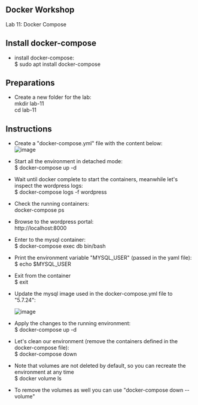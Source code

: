 ## Docker Workshop <br/>
Lab 11: Docker Compose <br/>

## Install docker-compose <br/>
* install docker-compose: <br/>
  $ sudo apt install docker-compose <br/>
  
## Preparations <br/>

* Create a new folder for the lab: <br/>
  mkdir lab-11 <br/>
  cd lab-11 <br/>
  
## Instructions <br/>

* Create a "docker-compose.yml" file with the content below: <br/>
  ![image](https://user-images.githubusercontent.com/92582005/200121525-8b3dfd7d-893e-4d13-93a0-da768a09c421.png) <br/>
  
* Start all the environment in detached mode: <br/>
  $ docker-compose up -d
  
* Wait until docker complete to start the containers, meanwhile let's inspect the wordpress logs: <br/>
  $ docker-compose logs -f wordpress <br/>
  
* Check the running containers: <br/>
  docker-compose ps <br/>
  
* Browse to the wordpress portal: <br/>
  http://localhost:8000 <br/>
  
* Enter to the mysql container: <br/>
  $ docker-compose exec db bin/bash <br/>
  
* Print the environment variable "MYSQL_USER" (passed in the yaml file): <br/>
  $ echo $MYSQL_USER <br/>
  
* Exit from the container <br/>
  $ exit <br/>

* Update the mysql image used in the docker-compose.yml file to "5.7.24": <br/>
  
  ![image](https://user-images.githubusercontent.com/92582005/200121845-7dc9cfb2-2bdf-4ec9-a03d-aec2eb9563fe.png) <br/>
  
* Apply the changes to the running environment: <br/>
  $ docker-compose up -d <br/>

* Let's clean our environment (remove the containers defined in the docker-compose file): <br/>
  $ docker-compose down <br/>
  
* Note that volumes are not deleted by default, so you can recreate the environment at any time <br/>
  $ docker volume ls <br/>
  
* To remove the volumes as well you can use "docker-compose down --volume"
  

 
  

